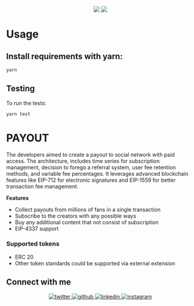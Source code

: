 <div align="center">
    <img src="https://github.com/papaya-metaverse/payout/blob/main/.github/papaya-logo-white.svg#gh-light-mode-only">
    <img src="https://github.com/papaya-metaverse/payout/blob/main/.github/papaya-logo-black.svg#gh-dark-mode-only">
</div>

# Usage
## Install requirements with yarn:

```bash
yarn
```

## Testing

To run the tests:

```bash
yarn test
```
# PAYOUT

The developers aimed to create a payout to social network with paid access. 
The architecture, includes time series for subscription management, decision to forego a referral system, user fee retention methods, and variable fee percentages. It leverages advanced blockchain features like EIP-712 for electronic signatures and EIP-1559 for better transaction fee management.

**Features**
- Collect payouts from millions of fans in a single transaction
- Subscribe to the creators with any possible ways
- Buy any additional content that not consist of subscription
- EIP-4337 support
  
### Supported tokens

- ERC 20
- Other token standards could be supported via external extension


## Connect with me  
<div align="center">
<a href="https://twitter.com/papaya_meta" target="_blank">
<img src=https://img.shields.io/badge/twitter-%2300acee.svg?&style=for-the-badge&logo=twitter&logoColor=white alt=twitter style="margin-bottom: 5px;" />
</a>
<a href="https://github.com/papaya-metaverse" target="_blank">
<img src=https://img.shields.io/badge/github-%2324292e.svg?&style=for-the-badge&logo=github&logoColor=white alt=github style="margin-bottom: 5px;" />
</a>
<a href="https://linkedin.com/in/company/papayaland" target="_blank">
<img src=https://img.shields.io/badge/linkedin-%231E77B5.svg?&style=for-the-badge&logo=linkedin&logoColor=white alt=linkedin style="margin-bottom: 5px;" />
</a>
<a href="https://instagram.com/papaya.land" target="_blank">
<img src=https://img.shields.io/badge/instagram-%23000000.svg?&style=for-the-badge&logo=instagram&logoColor=white alt=instagram style="margin-bottom: 5px;" />
</a>
</div>  
  
